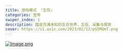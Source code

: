 ```yaml
---
title: 游戏模式 『生存』
categories: 宣传
swiper_index: 1
description: 踏足充满未知的生存世界，生存、采集与探索
cover: https://s1.ax1x.com/2023/02/12/pS5MQmT.png
---
```


[![Image.png](/imagecdn/survival.png)](https://www.yuque.com/sakurarealm/zd86fx/fl3k1i)
